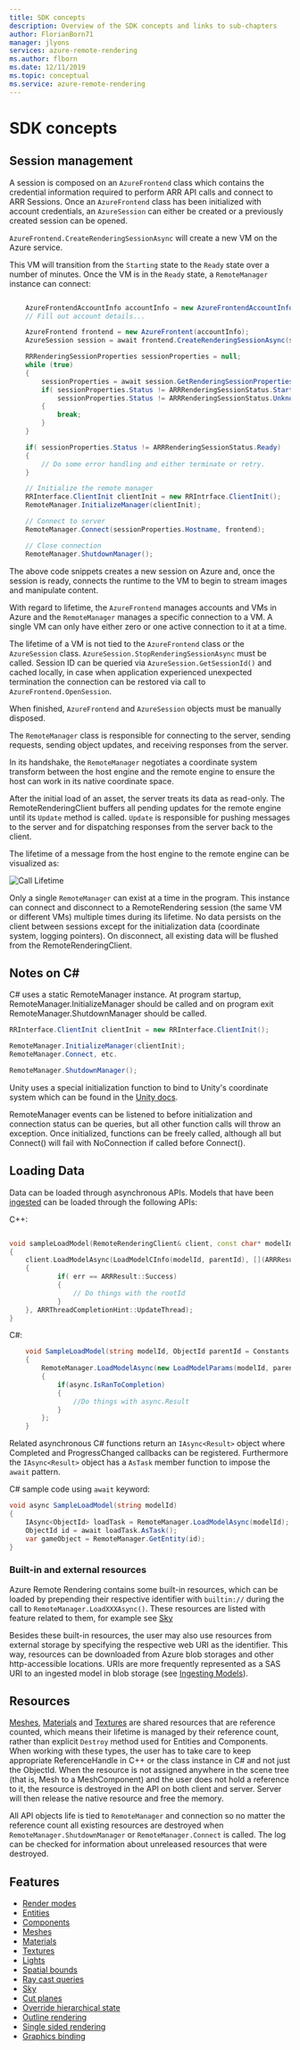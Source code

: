 ```yaml
---
title: SDK concepts
description: Overview of the SDK concepts and links to sub-chapters
author: FlorianBorn71
manager: jlyons
services: azure-remote-rendering
ms.author: flborn
ms.date: 12/11/2019
ms.topic: conceptual
ms.service: azure-remote-rendering
---
```


# SDK concepts

## Session management

A session is composed on an ```AzureFrontend``` class which contains the credential information required to perform ARR API calls and connect to ARR Sessions. Once an ```AzureFrontend``` class has been initialized with account credentials, an ```AzureSession``` can either be created or a previously created session can be opened.

```AzureFrontend.CreateRenderingSessionAsync``` will create a new VM on the Azure service. 

This VM will transition from the ```Starting``` state to the ```Ready``` state over a number of minutes. Once the VM is in the ```Ready``` state, a ```RemoteManager``` instance can connect:

``` cs

    AzureFrontendAccountInfo accountInfo = new AzureFrontendAccountInfo();
    // Fill out account details...

    AzureFrontend frontend = new AzureFrontent(accountInfo);
    AzureSession session = await frontend.CreateRenderingSessionAsync(sessionCreationParams).AsTask();

    RRRenderingSessionProperties sessionProperties = null;
    while (true)
    {
        sessionProperties = await session.GetRenderingSessionPropertiesAsync().AsTask();
        if( sessionProperties.Status != ARRRenderingSessionStatus.Starting &
            sessionProperties.Status != ARRRenderingSessionStatus.Unknown)
        {
            break;
        }
    }

    if( sessionProperties.Status != ARRRenderingSessionStatus.Ready)
    {
        // Do some error handling and either terminate or retry.
    }

    // Initialize the remote manager
    RRInterface.ClientInit clientInit = new RRIntrface.ClientInit();
    RemoteManager.InitializeManager(clientInit);

    // Connect to server
    RemoteManager.Connect(sessionProperties.Hostname, frontend);

    // Close connection 
    RemoteManager.ShutdownManager();
```

The above code snippets creates a new session on Azure and, once the session is ready, connects the runtime to the VM to begin to stream images and manipulate content.

With regard to lifetime, the ```AzureFrontend``` manages accounts and VMs in Azure and the ```RemoteManager``` manages a specific connection to a VM. A single VM can only have either zero or one active connection to it at a time.

The lifetime of a VM is not tied to the ```AzureFrontend``` class or the ```AzureSession``` class. ```AzureSession.StopRenderingSessionAsync``` must be called. 
Session ID can be queried via `AzureSession.GetSessionId()` and cached locally, in case when application experienced unexpected termination the connection can be restored via call to `AzureFrontend.OpenSession`.

When finished, ```AzureFrontend``` and ```AzureSession``` objects must be manually disposed.

The ```RemoteManager``` class is responsible for connecting to the server, sending requests, sending object updates, and receiving responses from the server. 

In its handshake, the ```RemoteManager``` negotiates a coordinate system transform between the host engine and the remote engine to ensure the host can work in its native coordinate space.

After the initial load of an asset, the server treats its data as read-only. The RemoteRenderingClient buffers all pending updates for the remote engine until its `Update` method is called. `Update` is responsible for pushing messages to the server and for dispatching responses from the server back to the client.

The lifetime of a message from the host engine to the remote engine can be visualized as:

![Call Lifetime](./media/call-lifetime.png)

Only a single ```RemoteManager``` can exist at a time in the program. This instance can connect and disconnect to a RemoteRendering session (the same VM or different VMs) multiple times during its lifetime. No data persists on the client between sessions except for the initialization data (coordinate system, logging pointers). On disconnect, all existing data will be flushed from the RemoteRenderingClient.

## Notes on C#

C# uses a static RemoteManager instance. At program startup, RemoteManager.InitializeManager should be called and on program exit RemoteManager.ShutdownManager should be called.

``` cs
RRInterface.ClientInit clientInit = new RRInterface.ClientInit();

RemoteManager.InitializeManager(clientInit);
RemoteManager.Connect, etc.

RemoteManager.ShutdownManager();
```

Unity uses a special initialization function to bind to Unity's coordinate system which can be found in the [Unity docs](./sdk-unity-concepts.md).

RemoteManager events can be listened to before initialization and connection status can be queries, but all other function calls will throw an exception. Once initialized, functions can be freely called, although all but Connect() will fail with NoConnection if called before Connect().

## Loading Data

Data can be loaded through asynchronous APIs.  Models that have been [ingested](../how-tos/ingest-models.md) can be loaded through the following APIs:

C++:

``` cpp

void sampleLoadModel(RemoteRenderingClient& client, const char* modelId, ObjectId parentId = ObjectId_Invalid)
{
    client.LoadModelAsync(LoadModelCInfo(modelId, parentId), [](ARRResult error, ObjectId rootId)
    {
            if( err == ARRResult::Success)
            {
                // Do things with the rootId
            }
    }, ARRThreadCompletionHint::UpdateThread);
}

```

C#:

```cs
    void SampleLoadModel(string modelId, ObjectId parentId = Constants.ObjectId_Invalid)
    {
        RemoteManager.LoadModelAsync(new LoadModelParams(modelId, parentId)).Completed += (IAsync<uint> async) =>
        {
            if(async.IsRanToCompletion)
            {
                //Do things with async.Result
            }
        };
    }
```

Related asynchronous C# functions return an ```IAsync<Result>``` object where Completed and ProgressChanged callbacks can be registered. Furthermore the ```IAsync<Result>``` object has a ```AsTask``` member function to impose the ```await``` pattern.

C# sample code using ```await``` keyword:

```cs
void async SampleLoadModel(string modelId)
{
    IAsync<ObjectId> loadTask = RemoteManager.LoadModelAsync(modelId);
    ObjectId id = await loadTask.AsTask();
    var gameObject = RemoteManager.GetEntity(id);
}

```

### Built-in and external resources

Azure Remote Rendering contains some built-in resources, which can be loaded by prepending their respective identifier with `builtin://` during the call to `RemoteManager.LoadXXXAsync()`. These resources are listed with feature related to them, for example see [Sky](../sdk/features-sky.md)

Besides these built-in resources, the user may also use resources from external storage by specifying the respective web URI as the identifier. This way, resources can be downloaded from Azure blob storages and other http-accessible locations.  URIs are more frequently represented as a SAS URI to an ingested model in blob storage (see [Ingesting Models](../how-tos/ingest-models.md#ingested)).

## Resources
[Meshes](../sdk/concepts-meshes.md), [Materials](../sdk/concepts-materials.md) and [Textures](../sdk/concepts-textures.md) are shared resources that are reference counted, which means their lifetime is managed by their reference count, rather than explicit ```Destroy``` method used for Entities and Components. When working with these types, the user has to take care to keep appropriate ReferenceHandle in C++ or the class instance in C# and not just the ObjectId. When the resource is not assigned anywhere in the scene tree (that is, Mesh to a MeshComponent) and the user does not hold a reference to it, the resource is destroyed in the API on both client and server. Server will then release the native resource and free the memory.

All API objects life is tied to ```RemoteManager``` and connection so no matter the reference count all existing resources are destroyed when ```RemoteManager.ShutdownManager``` or ```RemoteManager.Connect``` is called. The log can be checked for information about unreleased resources that were destroyed.

## Features

* [Render modes](../sdk/concepts-render-mode.md)
* [Entities](../sdk/concepts-entities.md)
* [Components](../sdk/concepts-components.md)
* [Meshes](../sdk/concepts-meshes.md)
* [Materials](../sdk/concepts-materials.md)
* [Textures](../sdk/concepts-textures.md)
* [Lights](../sdk/features-lights.md)
* [Spatial bounds](../sdk/concepts-spatial-bounds.md)
* [Ray cast queries](../sdk/concepts-spatial-queries.md)
* [Sky](../sdk/features-sky.md)
* [Cut planes](../sdk/features-cut-planes.md)
* [Override hierarchical state](../sdk/features-override-hierarchical-state.md)
* [Outline rendering](../sdk/features-outlines.md)
* [Single sided rendering](../sdk/concepts-single-sided-rendering.md)
* [Graphics binding](../sdk/concepts-graphics-binding.md)
